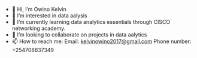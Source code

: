 - 👋 Hi, I’m Owino Kelvin
- 👀 I’m interested in data aalysis
- 🌱 I’m currently learning data analytics essentials through CISCO networking academy.
- 💞️ I’m looking to collaborate on projects in data aalytics
- 📫 How to reach me: Email: kelvinowino2017@gmail.com
  Phone number: +254708837349

<!---
Owinok/Owinok is a ✨ special ✨ repository because its `README.md` (this file) appears on your GitHub profile.
You can click the Preview link to take a look at your changes.
--->
